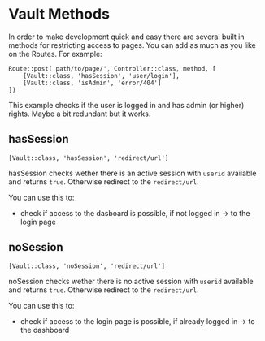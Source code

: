 # Vault Methods

In order to make development quick and easy there are several built in methods for restricting access to pages. You can add as much as you like on the Routes. For example:
```
Route::post('path/to/page/', Controller::class, method, [
    [Vault::class, 'hasSession', 'user/login'],
    [Vault::class, 'isAdmin', 'error/404']
])
```
This example checks if the user is logged in and has admin (or higher) rights. Maybe a bit redundant but it works.


## hasSession
```
[Vault::class, 'hasSession', 'redirect/url']
```
hasSession checks wether there is an active session with `userid` available and returns `true`. Otherwise redirect to the `redirect/url`. 

You can use this to:
- check if access to the dasboard is possible, if not logged in -> to the login page



## noSession
```
[Vault::class, 'noSession', 'redirect/url']
```
noSession checks wether there is no active session with `userid` available and returns `true`. Otherwise redirect to the `redirect/url`.

You can use this to:
- check if access to the login page is possible, if already logged in -> to the dashboard